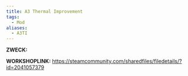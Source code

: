 ```yaml
---
title: A3 Thermal Improvement
tags:
  - Mod
aliases:
  - A3TI
---
```

**ZWECK:** 

**WORKSHOPLINK:** https://steamcommunity.com/sharedfiles/filedetails/?id=2041057379
 <script src="https://www.steamwidgets.net/api/resource/query?type=js&module=workshop&version=v1"></script>
<steam-workshop itemid="2041057379"></steam-workshop>